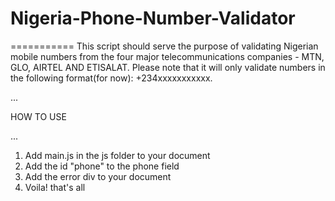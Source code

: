 # Nigeria-Phone-Number-Validator
===========
This script should serve the purpose of validating Nigerian mobile numbers from the four major telecommunications companies - MTN, GLO, AIRTEL AND ETISALAT. Please note that it will only validate numbers in the following format(for now): +234xxxxxxxxxxx.

...
<p> HOW TO USE </p>
...

1. Add main.js in the js folder to your document
2. Add the id "phone" to the phone field
3. Add the error div to your document
4. Voila! that's all